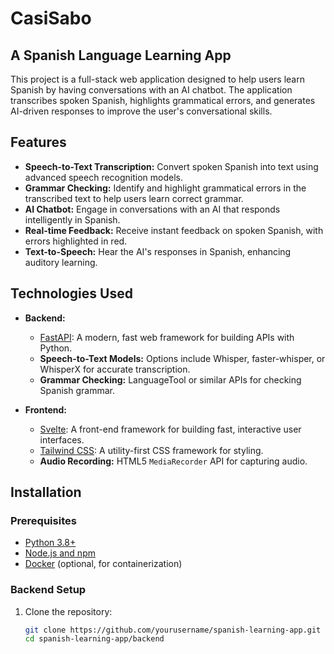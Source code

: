 # CasiSabo
## A Spanish Language Learning App

This project is a full-stack web application designed to help users learn Spanish by having conversations with an AI chatbot. The application transcribes spoken Spanish, highlights grammatical errors, and generates AI-driven responses to improve the user's conversational skills.

## Features

- **Speech-to-Text Transcription:** Convert spoken Spanish into text using advanced speech recognition models.
- **Grammar Checking:** Identify and highlight grammatical errors in the transcribed text to help users learn correct grammar.
- **AI Chatbot:** Engage in conversations with an AI that responds intelligently in Spanish.
- **Real-time Feedback:** Receive instant feedback on spoken Spanish, with errors highlighted in red.
- **Text-to-Speech:** Hear the AI's responses in Spanish, enhancing auditory learning.

## Technologies Used

- **Backend:**
  - [FastAPI](https://fastapi.tiangolo.com/): A modern, fast web framework for building APIs with Python.
  - **Speech-to-Text Models:** Options include Whisper, faster-whisper, or WhisperX for accurate transcription.
  - **Grammar Checking:** LanguageTool or similar APIs for checking Spanish grammar.

- **Frontend:**
  - [Svelte](https://svelte.dev/): A front-end framework for building fast, interactive user interfaces.
  - [Tailwind CSS](https://tailwindcss.com/): A utility-first CSS framework for styling.
  - **Audio Recording:** HTML5 `MediaRecorder` API for capturing audio.

## Installation

### Prerequisites

- [Python 3.8+](https://www.python.org/downloads/)
- [Node.js and npm](https://nodejs.org/)
- [Docker](https://www.docker.com/) (optional, for containerization)

### Backend Setup

1. Clone the repository:

   ```bash
   git clone https://github.com/yourusername/spanish-learning-app.git
   cd spanish-learning-app/backend
